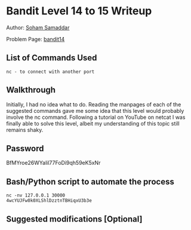 # Bandit Level 14 to 15 Writeup

Author: [Soham Samaddar](https://github.com/CrypthiccCrypto)

Problem Page: [bandit14](https://overthewire.org/bandit/bandit14)

## List of Commands Used
```
nc - to connect with another port
```

## Walkthrough
Initially, I had no idea what to do. Reading the manpages of each of the suggested commands gave me some idea that this level would probably involve the nc command. Following a tutorial on YouTube on netcat I was finally able to solve this level, albeit my understanding of this topic still remains shaky.  

## Password
BfMYroe26WYalil77FoDi9qh59eK5xNr

## Bash/Python script to automate the process
```
nc -nv 127.0.0.1 30000
4wcYUJFw0k0XLShlDzztnTBHiqxU3b3e
```

## Suggested modifications [Optional]


